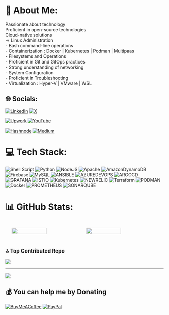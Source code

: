 # 💫 About Me:
Passionate about technology<br>Proficient in open-source technologies<br>Cloud-native solutions<br>=> Linux Administration<br>- Bash command-line operations<br>- Containerization : Docker | Kubernetes | Podman | Multipaas<br>- Filesystems and Operations<br>- Proficient in Git and GitOps practices<br>- Strong understanding of networking<br>- System Configuration<br>- Proficient in Troubleshooting<br>- Virtualization : Hyper-V | VMware | WSL


## 🌐 Socials:

[![LinkedIn](https://img.shields.io/badge/LinkedIn-%230077B5.svg?logo=linkedin&logoColor=white)](https://www.linkedin.com/in/javed-kumail-084338241/) 
[![X](https://img.shields.io/badge/X-black.svg?logo=X&logoColor=white)](https://x.com/javed_kumail) 

[![Upwork](https://img.shields.io/badge/Upwork-%236fda44.svg?logo=upwork&logoColor=white)](https://www.upwork.com/freelancers/~011ccaa53d81d962a8)
[![YouTube](https://img.shields.io/badge/YouTube-%23FF0000.svg?logo=YouTube&logoColor=white)](https://youtube.com/@javedkumail2781) 

[![Hashnode](https://img.shields.io/badge/Hashnode-%232962FF.svg?logo=hashnode&logoColor=white)](https://javedkumail.hashnode.dev/)
[![Medium](https://img.shields.io/badge/Medium-12100E?logo=medium&logoColor=white)](https://medium.com/@javedkumail)

# 💻 Tech Stack:

![Shell Script](https://img.shields.io/badge/shell_script-%23121011.svg?style=for-the-badge&logo=gnu-bash&logoColor=white) ![Python](https://img.shields.io/badge/python-3670A0?style=for-the-badge&logo=python&logoColor=ffdd54) ![NodeJS](https://img.shields.io/badge/node.js-6DA55F?style=for-the-badge&logo=node.js&logoColor=white) ![Apache](https://img.shields.io/badge/apache-%23D42029.svg?style=for-the-badge&logo=apache&logoColor=white) ![AmazonDynamoDB](https://img.shields.io/badge/Amazon%20DynamoDB-4053D6?style=for-the-badge&logo=Amazon%20DynamoDB&logoColor=white) ![Firebase](https://img.shields.io/badge/Firebase-039BE5?style=for-the-badge&logo=Firebase&logoColor=white) ![MySQL](https://img.shields.io/badge/mysql-%2300000f.svg?style=for-the-badge&logo=mysql&logoColor=white) ![ANSIBLE](https://img.shields.io/badge/ansible-%231A1918.svg?style=for-the-badge&logo=ansible&logoColor=white) ![AZUREDEVOPS](https://img.shields.io/badge/azuredevops-0078D7.svg?style=for-the-badge&logo=azuredevops&logoColor=white&color=%230078D7) ![ARGOCD](https://img.shields.io/badge/argo-EF7B4D.svg?style=for-the-badge&logo=argo&logoColor=white&color=%23EF7B4D) ![GRAFANA](https://img.shields.io/badge/grafana-F46800.svg?style=for-the-badge&logo=grafana&logoColor=white&color=%23F46800) ![ISTIO](https://img.shields.io/badge/istio-466BB0.svg?style=for-the-badge&logo=istio&logoColor=white&color=%23466BB0) ![Kubernetes](https://img.shields.io/badge/kubernetes-%23326ce5.svg?style=for-the-badge&logo=kubernetes&logoColor=white) ![NEWRELIC](https://img.shields.io/badge/newrelic-1CE783.svg?style=for-the-badge&logo=newrelic&logoColor=white&color=%231CE783) ![Terraform](https://img.shields.io/badge/terraform-%235835CC.svg?style=for-the-badge&logo=terraform&logoColor=white) ![PODMAN](https://img.shields.io/badge/podman-892CA0.svg?style=for-the-badge&logo=podman&logoColor=white) ![Docker](https://img.shields.io/badge/docker-%230db7ed.svg?style=for-the-badge&logo=docker&logoColor=white) ![PROMETHEUS](https://img.shields.io/badge/prometheus-E6522C.svg?style=for-the-badge&logo=prometheus&logoColor=white&color=%23E6522C) ![SONARQUBE](https://img.shields.io/badge/sonarqube-4E9BCD.svg?style=for-the-badge&logo=sonarqube&logoColor=white&color=%234E9BCD)


# 📊 GitHub Stats:


<div style="display: flex; justify-content: space-between; padding: 20px;">
  <img src="https://github-readme-stats.vercel.app/api?username=javedkumail&theme=dark&hide_border=false&include_all_commits=false&count_private=false" width="49%" />
  <img src="https://github-readme-streak-stats.herokuapp.com/?user=javedkumail&theme=dark&hide_border=false" width="49%" />
</div>


### 🔝 Top Contributed Repo
![](https://github-contributor-stats.vercel.app/api?username=javedkumail&limit=5&theme=dark&combine_all_yearly_contributions=true)

---
[![](https://visitcount.itsvg.in/api?id=javedkumail&icon=0&color=0)](https://visitcount.itsvg.in)

  ## 💰 You can help me by Donating
  [![BuyMeACoffee](https://img.shields.io/badge/Buy%20Me%20a%20Coffee-ffdd00?style=for-the-badge&logo=buy-me-a-coffee&logoColor=black)](https://buymeacoffee.com/javedkumail) [![PayPal](https://img.shields.io/badge/PayPal-00457C?style=for-the-badge&logo=paypal&logoColor=white)](https://paypal.me/jkumail) 

  
<!-- Proudly created with GPRM ( https://gprm.itsvg.in ) -->
